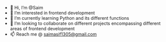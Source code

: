 - 👋 Hi, I’m @Saim
- 👀 I’m interested in frontend development
- 🌱 I’m currently learning Python and its different functions
- 💞️ I’m looking to collaborate on different projects encompassing different areas of frontend development
- 📫 Reach me @ saimasif1305@gmail.com



<!---
Saimi-13/Saimi-13 is a ✨ special ✨ repository because its `README.md` (this file) appears on your GitHub profile.
You can click the Preview link to take a look at your changes.
--->
